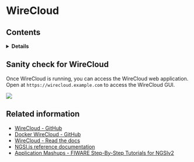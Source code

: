 # WireCloud

## Contents

<details>
<summary><strong>Details</strong></summary>

-   [Sanity check for WireCloud](#~anity-check-for-wirecloud)
-   [Related information](#related-information)

</details>

## Sanity check for WireCloud 

Once WireCloud is running, you can access the WireCloud web application.
Open at `https://wirecloud.example.com` to access the WireCloud GUI.

![](https://raw.githubusercontent.com/lets-fiware/FIWARE-Big-Bang/gh-pages/images/wirecloud/wirecloud-sign-in.png)

## Related information

-   [WireCloud - GitHub](https://github.com/Wirecloud/wirecloud)
-   [Docker WireCloud - GitHub](https://github.com/Wirecloud/docker-wirecloud)
-   [WireCloud - Read the docs](https://wirecloud.readthedocs.io/en/stable/)
-   [NGSI.js reference documentation](https://ficodes.github.io/ngsijs/stable/NGSI.html)
-   [Application Mashups - FIWARE Step-By-Step Tutorials for NGSIv2](https://fiware-tutorials.readthedocs.io/en/latest/application-mashups.html)
